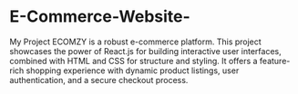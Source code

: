 # E-Commerce-Website-
My Project ECOMZY is a robust e-commerce platform. This project showcases the power of React.js for building interactive user interfaces, combined with HTML and CSS for structure and styling. It offers a feature-rich shopping experience with dynamic product listings, user authentication, and a secure checkout process.
